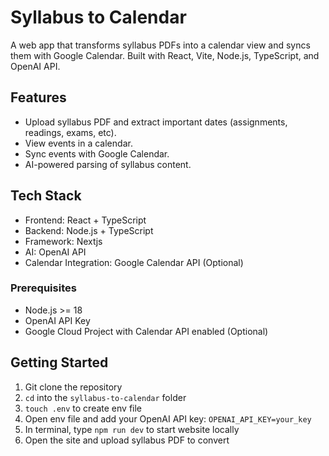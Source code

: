 # Syllabus to Calendar

A web app that transforms syllabus PDFs into a calendar view and syncs them with Google Calendar. Built with React, Vite, Node.js, TypeScript, and OpenAI API.

## Features

- Upload syllabus PDF and extract important dates (assignments, readings, exams, etc).
- View events in a calendar.
- Sync events with Google Calendar.
- AI-powered parsing of syllabus content.

## Tech Stack

- Frontend: React + TypeScript
- Backend: Node.js + TypeScript
- Framework: Nextjs
- AI: OpenAI API
- Calendar Integration: Google Calendar API (Optional)

### Prerequisites

- Node.js >= 18
- OpenAI API Key
- Google Cloud Project with Calendar API enabled (Optional)

## Getting Started

1. Git clone the repository
2. `cd` into the `syllabus-to-calendar` folder
3. `touch .env` to create env file
4. Open env file and add your OpenAI API key: `OPENAI_API_KEY=your_key`
5. In terminal, type `npm run dev` to start website locally
6. Open the site and upload syllabus PDF to convert
